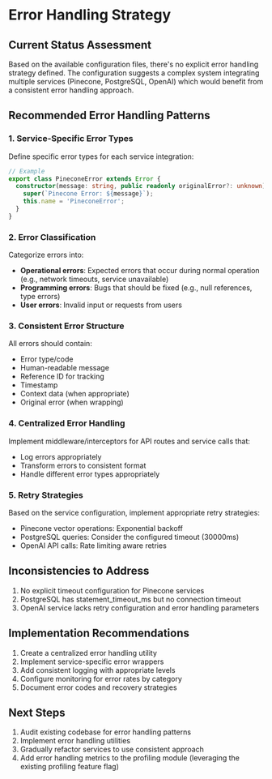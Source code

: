 # Error Handling Strategy

## Current Status Assessment

Based on the available configuration files, there's no explicit error handling strategy defined. The configuration suggests a complex system integrating multiple services (Pinecone, PostgreSQL, OpenAI) which would benefit from a consistent error handling approach.

## Recommended Error Handling Patterns

### 1. Service-Specific Error Types

Define specific error types for each service integration:

```typescript
// Example
export class PineconeError extends Error {
  constructor(message: string, public readonly originalError?: unknown) {
    super(`Pinecone Error: ${message}`);
    this.name = 'PineconeError';
  }
}
```

### 2. Error Classification

Categorize errors into:
- **Operational errors**: Expected errors that occur during normal operation (e.g., network timeouts, service unavailable)
- **Programming errors**: Bugs that should be fixed (e.g., null references, type errors)
- **User errors**: Invalid input or requests from users

### 3. Consistent Error Structure

All errors should contain:
- Error type/code
- Human-readable message
- Reference ID for tracking
- Timestamp
- Context data (when appropriate)
- Original error (when wrapping)

### 4. Centralized Error Handling

Implement middleware/interceptors for API routes and service calls that:
- Log errors appropriately
- Transform errors to consistent format
- Handle different error types appropriately

### 5. Retry Strategies

Based on the service configuration, implement appropriate retry strategies:
- Pinecone vector operations: Exponential backoff
- PostgreSQL queries: Consider the configured timeout (30000ms)
- OpenAI API calls: Rate limiting aware retries

## Inconsistencies to Address

1. No explicit timeout configuration for Pinecone services
2. PostgreSQL has statement_timeout_ms but no connection timeout
3. OpenAI service lacks retry configuration and error handling parameters

## Implementation Recommendations

1. Create a centralized error handling utility
2. Implement service-specific error wrappers
3. Add consistent logging with appropriate levels
4. Configure monitoring for error rates by category
5. Document error codes and recovery strategies

## Next Steps

1. Audit existing codebase for error handling patterns
2. Implement error handling utilities
3. Gradually refactor services to use consistent approach
4. Add error handling metrics to the profiling module (leveraging the existing profiling feature flag)
